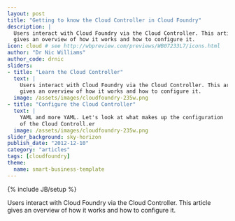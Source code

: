 ```yaml
---
layout: post
title: "Getting to know the Cloud Controller in Cloud Foundry"
description: |
  Users interact with Cloud Foundry via the Cloud Controller. This article
  gives an overview of how it works and how to configure it.
icon: cloud # see http://wbpreview.com/previews/WB07233L7/icons.html
author: "Dr Nic Williams"
author_code: drnic
sliders:
- title: "Learn the Cloud Controller"
  text: |
    Users interact with Cloud Foundry via the Cloud Controller. This article
    gives an overview of how it works and how to configure it.
  image: /assets/images/cloudfoundry-235w.png
- title: "Configure the Cloud Controller"
  text: |
    YAML and more YAML. Let's look at what makes up the configuration
    of the Cloud Controll.er
  image: /assets/images/cloudfoundry-235w.png
slider_background: sky-horizon
publish_date: "2012-12-10"
category: "articles"
tags: [cloudfoundry]
theme:
  name: smart-business-template
---
```

{% include JB/setup %}

Users interact with Cloud Foundry via the Cloud Controller. This article
gives an overview of how it works and how to configure it.


